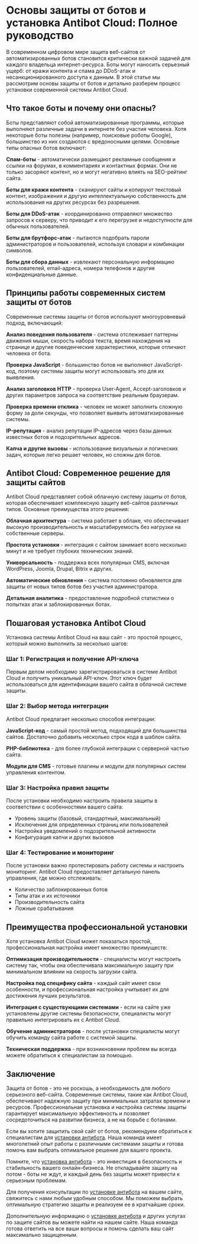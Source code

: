 # Основы защиты от ботов и установка Antibot Cloud: Полное руководство

В современном цифровом мире защита веб-сайтов от автоматизированных ботов становится критически важной задачей для каждого владельца интернет-ресурса. Боты могут наносить серьезный ущерб: от кражи контента и спама до DDoS-атак и несанкционированного доступа к данным. В этой статье мы рассмотрим основы защиты от ботов и детально разберем процесс установки современной системы Antibot Cloud.

## Что такое боты и почему они опасны?

Боты представляют собой автоматизированные программы, которые выполняют различные задачи в интернете без участия человека. Хотя некоторые боты полезны (например, поисковые роботы Google), большинство из них создаются с вредоносными целями. Основные типы опасных ботов включают:

**Спам-боты** - автоматически размещают рекламные сообщения и ссылки на форумах, в комментариях и контактных формах. Они не только засоряют контент, но и могут негативно влиять на SEO-рейтинг сайта.

**Боты для кражи контента** - сканируют сайты и копируют текстовый контент, изображения и другую интеллектуальную собственность для использования на других ресурсах без разрешения.

**Боты для DDoS-атак** - координированно отправляют множество запросов к серверу, что приводит к его перегрузке и недоступности для обычных пользователей.

**Боты для брутфорс-атак** - пытаются подобрать пароли администраторов и пользователей, используя словари и комбинации символов.

**Боты для сбора данных** - извлекают персональную информацию пользователей, email-адреса, номера телефонов и другие конфиденциальные данные.

## Принципы работы современных систем защиты от ботов

Современные системы защиты от ботов используют многоуровневый подход, включающий:

**Анализ поведения пользователя** - система отслеживает паттерны движения мыши, скорость набора текста, время нахождения на странице и другие поведенческие характеристики, которые отличают человека от бота.

**Проверка JavaScript** - большинство ботов не выполняют JavaScript-код, поэтому системы защиты могут использовать это для их выявления.

**Анализ заголовков HTTP** - проверка User-Agent, Accept-заголовков и других параметров запроса на соответствие реальным браузерам.

**Проверка времени отклика** - человек не может заполнить сложную форму за доли секунды, что позволяет выявить автоматизированные системы.

**IP-репутация** - анализ репутации IP-адресов через базы данных известных ботов и подозрительных адресов.

**Капча и другие вызовы** - использование визуальных и логических задач, которые легко решает человек, но сложны для ботов.

## Antibot Cloud: Современное решение для защиты сайтов

Antibot Cloud представляет собой облачную систему защиты от ботов, которая обеспечивает комплексную защиту веб-сайтов различных типов. Основные преимущества этого решения:

**Облачная архитектура** - система работает в облаке, что обеспечивает высокую производительность и масштабируемость без нагрузки на собственные серверы.

**Простота установки** - интеграция с сайтом занимает всего несколько минут и не требует глубоких технических знаний.

**Универсальность** - поддержка всех популярных CMS, включая WordPress, Joomla, Drupal, Bitrix и других.

**Автоматические обновления** - система постоянно обновляется для защиты от новых типов ботов без участия администратора.

**Детальная аналитика** - предоставление подробной статистики о попытках атак и заблокированных ботах.

## Пошаговая установка Antibot Cloud

Установка системы Antibot Cloud на ваш сайт - это простой процесс, который можно выполнить за несколько шагов:

### Шаг 1: Регистрация и получение API-ключа

Первым делом необходимо зарегистрироваться в системе Antibot Cloud и получить уникальный API-ключ. Этот ключ будет использоваться для идентификации вашего сайта в облачной системе защиты.

### Шаг 2: Выбор метода интеграции

Antibot Cloud предлагает несколько способов интеграции:

**JavaScript-код** - самый простой метод, подходящий для большинства сайтов. Достаточно добавить несколько строк кода в шаблон сайта.

**PHP-библиотека** - для более глубокой интеграции с серверной частью сайта.

**Модули для CMS** - готовые плагины и модули для популярных систем управления контентом.

### Шаг 3: Настройка правил защиты

После установки необходимо настроить правила защиты в соответствии с особенностями вашего сайта:

- Уровень защиты (базовый, стандартный, максимальный)
- Исключения для определенных страниц или пользователей
- Настройка уведомлений о подозрительной активности
- Конфигурация капчи и других вызовов

### Шаг 4: Тестирование и мониторинг

После установки важно протестировать работу системы и настроить мониторинг. Antibot Cloud предоставляет детальную панель управления, где можно отслеживать:

- Количество заблокированных ботов
- Типы атак и их источники
- Производительность сайта
- Ложные срабатывания

## Преимущества профессиональной установки

Хотя установка Antibot Cloud может показаться простой, профессиональная настройка имеет множество преимуществ:

**Оптимизация производительности** - специалисты могут настроить систему так, чтобы она обеспечивала максимальную защиту при минимальном влиянии на скорость загрузки сайта.

**Настройка под специфику сайта** - каждый сайт имеет свои особенности, и профессиональная настройка учитывает их для достижения лучших результатов.

**Интеграция с существующими системами** - если на сайте уже установлены другие системы безопасности, специалисты могут правильно интегрировать их с Antibot Cloud.

**Обучение администраторов** - после установки специалисты могут обучить команду сайта работе с системой защиты.

**Техническая поддержка** - при возникновении проблем вы всегда можете обратиться к специалистам за помощью.

## Заключение

Защита от ботов - это не роскошь, а необходимость для любого серьезного веб-сайта. Современные системы, такие как Antibot Cloud, обеспечивают надежную защиту при минимальных затратах времени и ресурсов. Профессиональная установка и настройка системы защиты гарантирует максимальную эффективность и позволяет сосредоточиться на развитии бизнеса, а не на борьбе с ботанами.

Если вы хотите защитить свой сайт от ботов, рекомендуем обратиться к специалистам для [установки антибота](https://progaem.com/ustanovka-antibota-usluga-po-zashhite-ot-botov-vashih-sajtov-na-razlichnyh-cms-sistemah.html). Наша команда имеет многолетний опыт работы с различными системами защиты и готова помочь вам выбрать оптимальное решение для вашего проекта.

Помните, что [установка антибота](https://progaem.com/ustanovka-antibota-usluga-po-zashhite-ot-botov-vashih-sajtov-na-razlichnyh-cms-sistemah.html) - это инвестиция в безопасность и стабильность вашего онлайн-бизнеса. Не откладывайте защиту на потом - боты не ждут, и каждый день без защиты может привести к серьезным проблемам.

Для получения консультации по [установке антибота](https://progaem.com/ustanovka-antibota-usluga-po-zashhite-ot-botov-vashih-sajtov-na-razlichnyh-cms-sistemah.html) на вашем сайте, свяжитесь с нами любым удобным способом. Мы поможем выбрать оптимальную стратегию защиты и реализуем ее в кратчайшие сроки.

Дополнительную информацию о [установке антибота](https://progaem.com/ustanovka-antibota-usluga-po-zashhite-ot-botov-vashih-sajtov-na-razlichnyh-cms-sistemah.html) и других услугах по защите сайтов вы можете найти на нашем сайте. Наша команда готова ответить на все ваши вопросы и помочь сделать ваш сайт максимально защищенным.
